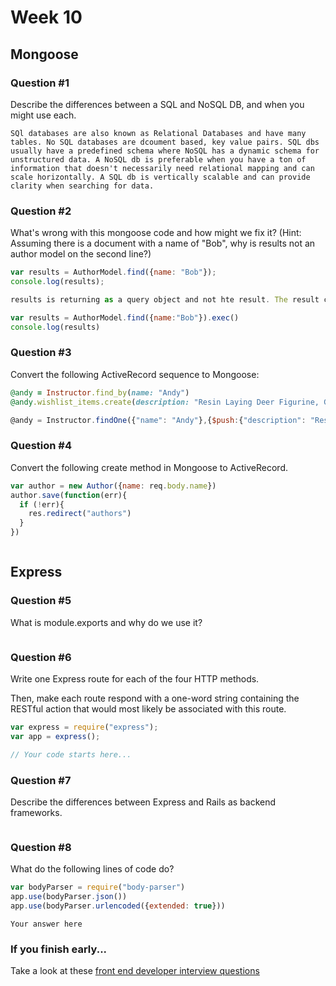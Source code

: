 # Week 10

## Mongoose

### Question #1

Describe the differences between a SQL and NoSQL DB, and when you might use each.

```text
SQl databases are also known as Relational Databases and have many tables. No SQL databases are dcoument based, key value pairs. SQL dbs usually have a predefined schema where NoSQL has a dynamic schema for unstructured data. A NoSQL db is preferable when you have a ton of information that doesn't necessarily need relational mapping and can scale horizontally. A SQL db is vertically scalable and can provide clarity when searching for data.

```

### Question #2

What's wrong with this mongoose code and how might we fix it?
(Hint: Assuming there is a document with a name of "Bob", why is results not an author model on the second line?)

```js
var results = AuthorModel.find({name: "Bob"});
console.log(results);
```

```js
results is returning as a query object and not hte result. The result can be avaiable in a callback or using a mongoose promise aka .exec

var results = AuthorModel.find({name:"Bob"}).exec()
console.log(results)

```

### Question #3

Convert the following ActiveRecord sequence to Mongoose:

```rb
@andy = Instructor.find_by(name: "Andy")
@andy.wishlist_items.create(description: "Resin Laying Deer Figurine, Gold")
```

```js
@andy = Instructor.findOne({"name": "Andy"},{$push:{"description": "Resin Laying Deer Figurine, Gold"}})
```

### Question #4

Convert the following create method in Mongoose to ActiveRecord.

```js
var author = new Author({name: req.body.name})
author.save(function(err){
  if (!err){
    res.redirect("authors")
  }
})
```

```rb

```
## Express

### Question #5

What is module.exports and why do we use it?

```text

```

### Question #6

Write one Express route for each of the four HTTP methods.

Then, make each route respond with a one-word string containing the RESTful action that would most likely be associated with this route.

```js
var express = require("express");
var app = express();

// Your code starts here...

```

### Question #7

Describe the differences between Express and Rails as backend frameworks.

```text

```

### Question #8

What do the following lines of code do?

```js
var bodyParser = require("body-parser")
app.use(bodyParser.json())
app.use(bodyParser.urlencoded({extended: true}))
```

```text
Your answer here
```

### If you finish early...

Take a look at these [front end developer interview questions](https://github.com/h5bp/Front-end-Developer-Interview-Questions/blob/master/README.md)
